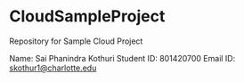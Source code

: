 # CloudSampleProject
Repository for Sample Cloud Project

Name: Sai Phanindra Kothuri
Student ID: 801420700
Email ID: skothur1@charlotte.edu

